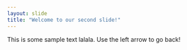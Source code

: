 ```yaml
---
layout: slide
title: "Welcome to our second slide!"
---
```

This is some sample text lalala.
Use the left arrow to go back!
